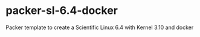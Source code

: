 packer-sl-6.4-docker
====================

Packer template to create a Scientific Linux 6.4 with Kernel 3.10 and docker
